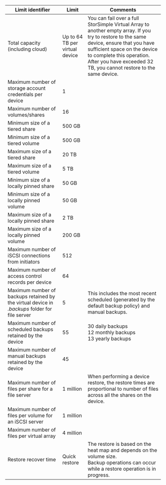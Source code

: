 

| **Limit identifier** | **Limit** | **Comments** |
| --- | --- | --- |
| Total capacity (including cloud) |Up to 64 TB per virtual device |You can fail over a full StorSimple Virtual Array to another empty array. If you try to restore to the same device, ensure that you have sufficient space on the device to complete this operation. After you have exceeded 32 TB, you cannot restore to the same device. |
| Maximum number of storage account credentials per device |1 | |
| Maximum number of volumes/shares |16 | |
| Minimum size of a tiered share |500 GB | |
| Minimum size of a tiered volume |500 GB | |
| Maximum size of a tiered share |20 TB | |
| Maximum size of a tiered volume |5 TB | |
| Minimum size of a locally pinned share |50 GB | |
| Minimum size of a locally pinned volume |50 GB | |
| Maximum size of a locally pinned share |2 TB | |
| Maximum size of a locally pinned volume |200 GB | |
| Maximum number of iSCSI connections from initiators |512 | |
| Maximum number of access control records per device |64 | |
| Maximum number of backups retained by the virtual device in *.backups* folder for file server |5 |This includes the most recent scheduled (generated by the default backup policy) and manual backups. |
| Maximum number of scheduled backups retained by the device |55 |30 daily backups<br>12 monthly backups<br>13 yearly backups |
| Maximum number of manual backups retained by the device |45 | |
| Maximum number of files per share for a file server |1 million |When performing a device restore, the restore times are proportional to number of files across all the shares on the device. |
| Maximum number of files per volume for an iSCSI server |1 million | |
| Maximum number of files per virtual array |4 million | |
| Restore recover time |Quick restore |The restore is based on the heat map and depends on the volume size.<br>Backup operations can occur while a restore operation is in progress. |

